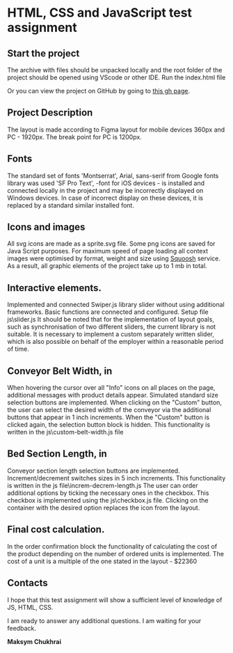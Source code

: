 # HTML, CSS and JavaScript test assignment

## Start the project

The archive with files should be unpacked locally and the root folder of the project should be opened using VScode or other IDE. Run the index.html file

Or you can view the project on GitHub by going to [this gh page](https://maksymchukhrai.github.io/Conveyor-test-task/).

## Project Description

The layout is made according to Figma layout for mobile devices 360px and PC - 1920px. The break point for PC is 1200px.

## Fonts
The standard set of fonts 'Montserrat', Arial, sans-serif from Google fonts library was used 
'SF Pro Text', -font for iOS devices - is installed and connected locally in the project and may be incorrectly displayed on Windows devices. In case of incorrect display on these devices, it is replaced by a standard similar installed font.

## Icons and images
All svg icons are made as a sprite.svg file. Some png icons are saved for Java Script purposes. For maximum speed of page loading all context images were optimised by format, weight and size using [Squoosh](https://squoosh.app/) service. As a result, all graphic elements of the project take up to 1 mb in total.

## Interactive elements.
Implemented and connected Swiper.js library slider without using additional frameworks. Basic functions are connected and configured. Setup file js\slider.js It should be noted that for the implementation of layout goals, such as synchronisation of two different sliders, the current library is not suitable. It is necessary to implement a custom separately written slider, which is also possible on behalf of the employer within a reasonable period of time.

## Conveyor Belt Width, in
When hovering the cursor over all "Info" icons on all places on the page, additional messages with product details appear.
Simulated standard size selection buttons are implemented. When clicking on the "Custom" button, the user can select the desired width of the conveyor via the additional buttons that appear in 1 inch increments. When the "Custom" button is clicked again, the selection button block is hidden. This functionality is written in the js\custom-belt-width.js file

## Bed Section Length, in
Conveyor section length selection buttons are implemented. Increment/decrement switches sizes in 5 inch increments. This functionality is written in the js file\increm-decrem-length.js
The user can order additional options by ticking the necessary ones in the checkbox. This checkbox is implemented using the js\checkbox.js file. Clicking on the container with the desired option replaces the icon from the layout.

## Final cost calculation.
In the order confirmation block the functionality of calculating the cost of the product depending on the number of ordered units is implemented. The cost of a unit is a multiple of the one stated in the layout - $22360

## Contacts

I hope that this test assignment will show a sufficient level of knowledge of JS, HTML, CSS.

I am ready to answer any additional questions.
I am waiting for your feedback.

**Maksym Chukhrai** 
